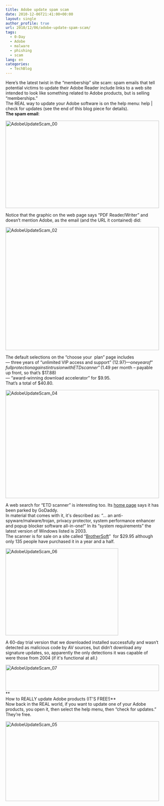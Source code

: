 ```yaml
---
title: Adobe update spam scam
date: 2010-12-06T21:41:00+00:00
layout: single
author_profile: true
url: 2010/12/06/adobe-update-spam-scam/
tags:
  - 0-Day
  - Adobe
  - malware
  - phishing
  - scam
lang: en
categories: 
  - TechBlog
---
```

Here’s the latest twist in the “membership” site scam: spam emails that tell potential victims to update their Adobe Reader include links to a web site intended to look like something related to Adobe products, but is selling “memberships.”  
The REAL way to update your Adobe software is on the help menu: help | check for updates (see the end of this blog piece for details).  
**The spam email**:

[<img title="AdobeUpdateScam_00" border="0" alt="AdobeUpdateScam_00" src="http://lh4.ggpht.com/_vaUVXcmC3OI/TP1RNxi3mMI/AAAAAAAADXc/qlCCXp7XA5U/AdobeUpdateScam_00_thumb%5B1%5D.jpg?imgmax=800" width="504" height="286" />](http://lh5.ggpht.com/_vaUVXcmC3OI/TP1RMGCbfGI/AAAAAAAADXY/-jGpzRHq-pE/s1600-h/AdobeUpdateScam_00%5B3%5D.jpg)

Notice that the graphic on the web page says “PDF Reader/Writer” and doesn’t mention Adobe, as the email (and the URL it contained) did:

[<img title="AdobeUpdateScam_02" border="0" alt="AdobeUpdateScam_02" src="http://lh4.ggpht.com/_vaUVXcmC3OI/TP1RWnYgxoI/AAAAAAAADXk/8kOPY43Lf7A/AdobeUpdateScam_02_thumb%5B1%5D.png?imgmax=800" width="504" height="403" />](http://lh3.ggpht.com/_vaUVXcmC3OI/TP1RRm9HReI/AAAAAAAADXg/epnE1M89AWU/s1600-h/AdobeUpdateScam_02%5B3%5D.png)

The default selections on the “choose your  plan” page includes  
— three years of “unlimited VIP access and support” ($12.97)  
— one year of “full protection against intrusion with ETD scanner” ($1.49 per month – payable up front, so that’s $17.88)  
— “award-winning download accelerator” for $9.95.  
That’s a total of $40.80.

[<img title="AdobeUpdateScam_04" border="0" alt="AdobeUpdateScam_04" src="http://lh4.ggpht.com/_vaUVXcmC3OI/TP1RcO3uBXI/AAAAAAAADXs/Ix21w38KjLE/AdobeUpdateScam_04_thumb%5B1%5D.png?imgmax=800" width="504" height="354" />](http://lh3.ggpht.com/_vaUVXcmC3OI/TP1RZL1lxbI/AAAAAAAADXo/W6PyqSPDf4w/s1600-h/AdobeUpdateScam_04%5B3%5D.png)

A web search for “ETD scanner” is interesting too. Its [home page](http://etdscanner.com/) says it has been parked by GoDaddy.  
In material that comes with it, it's described as: “… an anti-spyware/malware/trojan, privacy protector, system performance enhancer and popup blocker software all-in-one!” In its “system requirements” the latest version of Windows listed is 2003.  
The scanner is for sale on a site called “[BrotherSoft](http://www.brothersoft.com/etd-scanner-218261.html)”  for $29.95 although only 135 people have purchased it in a year and a half.

[<img title="AdobeUpdateScam_06" border="0" alt="AdobeUpdateScam_06" src="http://lh3.ggpht.com/_vaUVXcmC3OI/TP1Rfb5whDI/AAAAAAAADX0/NMg3QeRAOq4/AdobeUpdateScam_06_thumb%5B1%5D.png?imgmax=800" width="370" height="285" />](http://lh3.ggpht.com/_vaUVXcmC3OI/TP1RdIeBPHI/AAAAAAAADXw/mLAD58je_T4/s1600-h/AdobeUpdateScam_06%5B3%5D.png)

A 60-day trial version that we downloaded installed successfully and wasn’t detected as malicious code by AV sources, but didn’t download any signature updates, so, apparently the only detections it was capable of were those from 2004 (if it's functional at all.)

[<img title="AdobeUpdateScam_07" border="0" alt="AdobeUpdateScam_07" src="http://lh3.ggpht.com/_vaUVXcmC3OI/TP1RhnkvsHI/AAAAAAAADX8/L-DpxhphMxE/AdobeUpdateScam_07_thumb%5B1%5D.png?imgmax=800" width="504" height="86" />](http://lh6.ggpht.com/_vaUVXcmC3OI/TP1RgStrNDI/AAAAAAAADX4/q4ZFag0ykwA/s1600-h/AdobeUpdateScam_07%5B3%5D.png)  
     **  
How to REALLY update Adobe products (IT'S FREE!)**  
Now back in the REAL world, if you want to update one of your Adobe products, you open it, then select the help menu, then “check for updates.” They’re free.

[<img title="AdobeUpdateScam_05" border="0" alt="AdobeUpdateScam_05" src="http://lh4.ggpht.com/_vaUVXcmC3OI/TP1RmrS4dSI/AAAAAAAADYE/SiuH_i5L8aI/AdobeUpdateScam_05_thumb%5B1%5D.png?imgmax=800" width="504" height="261" />](http://lh4.ggpht.com/_vaUVXcmC3OI/TP1RjnHcBiI/AAAAAAAADYA/_ZTyYrWiE0o/s1600-h/AdobeUpdateScam_05%5B3%5D.png)
